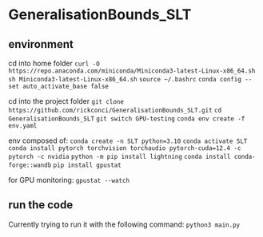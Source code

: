 # GeneralisationBounds_SLT

## environment

cd into home folder
`curl -O https://repo.anaconda.com/miniconda/Miniconda3-latest-Linux-x86_64.sh`
`sh Miniconda3-latest-Linux-x86_64.sh`
`source ~/.bashrc`
`conda config --set auto_activate_base false`

cd into the project folder
`git clone https://github.com/rickconci/GeneralisationBounds_SLT.git`
`cd GeneralisationBounds_SLT`
`git switch GPU-testing`
`conda env create -f env.yaml`

env composed of:
`conda create -n SLT python=3.10`
`conda activate SLT`
`conda install pytorch torchvision torchaudio pytorch-cuda=12.4 -c pytorch -c nvidia`
`python -m pip install lightning`
`conda install conda-forge::wandb`
`pip install gpustat`

for GPU monitoring:
`gpustat --watch`

## run the code

Currently trying to run it with the following command:
`python3 main.py`
